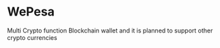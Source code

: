 # WePesa

Multi Crypto function Blockchain wallet and it is planned to support other crypto currencies
